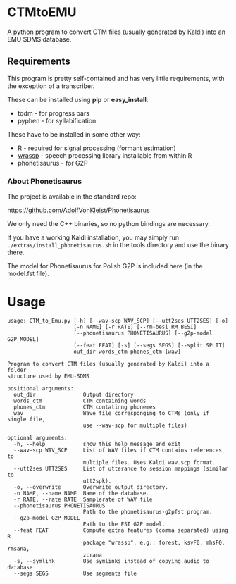 # CTMtoEMU

A python program to convert CTM files (usually generated by Kaldi) into an EMU SDMS database.

## Requirements

This program is pretty self-contained and has very little requirements, with the exception of a transcriber.

These can be installed using **pip** or **easy_install**:
  
  * tqdm - for progress bars
  * pyphen - for syllabification
  
These have to be installed in some other way:

  * R - required for signal processing (formant estimation)
  * [wrassp](https://cran.r-project.org/web/packages/wrassp/index.html) - speech processing library installable from within R
  * phonetisaurus - for G2P
  
### About Phonetisaurus

The project is available in the standard repo:

https://github.com/AdolfVonKleist/Phonetisaurus

We only need the C++ binaries, so no python bindings are necessary.

If you have a working Kaldi installation, you may simply run `./extras/install_phonetisaurus.sh` in the tools directory and use the binary there.

The model for Phonetisaurus for Polish G2P is included here (in the model.fst file).

# Usage

```
usage: CTM_to_Emu.py [-h] [--wav-scp WAV_SCP] [--utt2ses UTT2SES] [-o]
                     [-n NAME] [-r RATE] [--rm-besi RM_BESI]
                     [--phonetisaurus PHONETISAURUS] [--g2p-model G2P_MODEL]
                     [--feat FEAT] [-s] [--segs SEGS] [--split SPLIT]
                     out_dir words_ctm phones_ctm [wav]

Program to convert CTM files (usually generated by Kaldi) into a folder
structure used by EMU-SDMS

positional arguments:
  out_dir               Output directory
  words_ctm             CTM containing words
  phones_ctm            CTM contatinng phonemes
  wav                   Wave file corresponging to CTMs (only if single file,
                        use --wav-scp for multiple files)

optional arguments:
  -h, --help            show this help message and exit
  --wav-scp WAV_SCP     List of WAV files if CTM contains references to
                        multiple files. Uses Kaldi wav.scp format.
  --utt2ses UTT2SES     List of utterance to session mappings (similar to
                        utt2spk).
  -o, --overwrite       Overwrite output directory.
  -n NAME, --name NAME  Name of the database.
  -r RATE, --rate RATE  Samplerate of WAV file
  --phonetisaurus PHONETISAURUS
                        Path to the phonetisaurus-g2pfst program.
  --g2p-model G2P_MODEL
                        Path to the FST G2P model.
  --feat FEAT           Compute extra features (comma separated) using R
                        package "wrassp", e.g.: forest, ksvF0, mhsF0, rmsana,
                        zcrana
  -s, --symlink         Use symlinks instead of copying audio to database
  --segs SEGS           Use segments file
```
